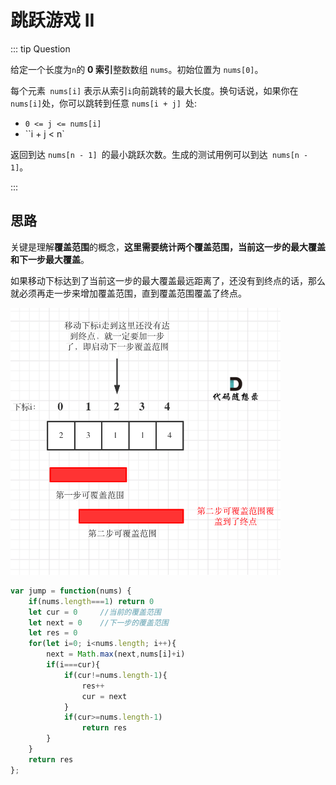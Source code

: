 # 跳跃游戏 II

::: tip Question

给定一个长度为` n `的 **0 索引**整数数组 `nums`。初始位置为 `nums[0]`。

每个元素` nums[i]` 表示从索引` i `向前跳转的最大长度。换句话说，如果你在` nums[i] `处，你可以跳转到任意 `nums[i + j] `处:

- `0 <= j <= nums[i] `
- ``i + j < n`

返回到达 `nums[n - 1] `的最小跳跃次数。生成的测试用例可以到达` nums[n - 1]`。

:::



## 思路

关键是理解**覆盖范围**的概念，**这里需要统计两个覆盖范围，当前这一步的最大覆盖和下一步最大覆盖**。

如果移动下标达到了当前这一步的最大覆盖最远距离了，还没有到终点的话，那么就必须再走一步来增加覆盖范围，直到覆盖范围覆盖了终点。

<img src="/images/20201201232309103.png" alt="45.跳跃游戏II" style="zoom:53%;" />

```js
var jump = function(nums) {
    if(nums.length===1) return 0
    let cur = 0     //当前的覆盖范围
    let next = 0    //下一步的覆盖范围
    let res = 0
    for(let i=0; i<nums.length; i++){
        next = Math.max(next,nums[i]+i)     
        if(i===cur){
            if(cur!=nums.length-1){	
                res++
                cur = next
            }
            if(cur>=nums.length-1)
                return res
        }
    }
    return res
};
```

